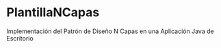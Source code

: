 # PlantillaNCapas

Implementación del Patrón de Diseño N Capas en una Aplicación Java de Escritorio
